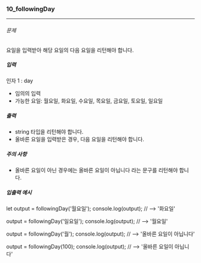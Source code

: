 ### 10_followingDay

***

###### 문제 

요일을 입력받아 해당 요일의 다음 요일을 리턴해야 합니다.

##### 입력

인자 1 : day
- 임의의 입력
- 가능한 요일: 월요일, 화요일, 수요일, 목요일, 금요일, 토요일, 일요일

##### 출력

- string 타입을 리턴해야 합니다.
- 올바른 요일을 입력받은 경우, 다음 요일을 리턴해야 합니다.

##### 주의 사항

- 올바른 요일이 아닌 경우에는 올바른 요일이 아닙니다 라는 문구를 리턴해야 합니다.

##### 입출력 예시

let output = followingDay('월요일');
console.log(output); // --> '화요일'

output = followingDay('일요일');
console.log(output); // --> '월요일'

output = followingDay('월');
console.log(output); // --> '올바른 요일이 아닙니다'

output = followingDay(100);
console.log(output); // --> '올바른 요일이 아닙니다'